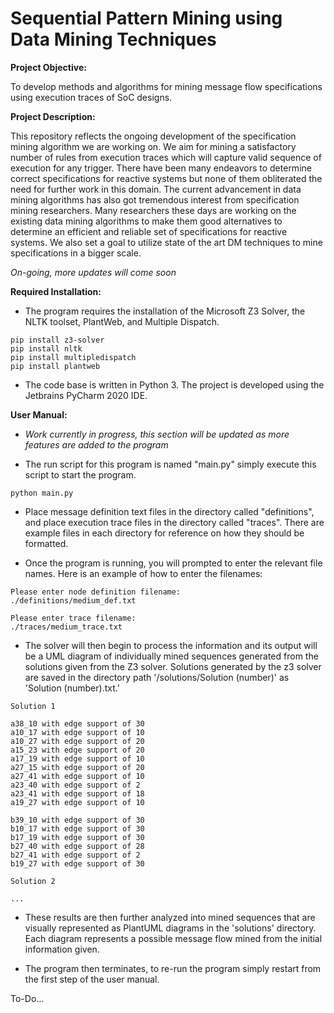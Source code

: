 # Sequential Pattern Mining using Data Mining Techniques

**Project Objective:**

To develop methods and algorithms for mining message flow specifications using execution traces of SoC designs.

**Project Description:** 

This repository reflects the ongoing development of the specification mining algorithm we are working on. We aim for mining a satisfactory number of rules from execution traces which will capture valid sequence of execution for any trigger. There have been many endeavors to determine correct specifications for reactive systems but none of them obliterated the need for further work in this domain. The current advancement in data mining algorithms has also got tremendous interest from specification mining researchers. Many researchers these days are working on the existing data mining algorithms to make them good alternatives to determine an efficient and reliable set of specifications for reactive systems. We also set a goal to utilize state of the art DM techniques to mine specifications in a bigger scale.   

*On-going, more updates will come soon*

**Required Installation:** 

* The program requires the installation of the Microsoft Z3 Solver, the 
NLTK toolset, PlantWeb, and Multiple Dispatch. 

```
pip install z3-solver
pip install nltk
pip install multipledispatch
pip install plantweb
```
* The code base is written in Python 3.
The project is developed using the Jetbrains PyCharm 2020 IDE.

**User Manual:** 

* *Work currently in progress, this section will be updated as more features are added to the program*

* The run script for this program is named "main.py" simply execute this script
to start the program.

```
python main.py
```

* Place message definition text files in the directory called "definitions", and place
execution trace files in the directory called "traces". There are example files in each directory
for reference on how they should be formatted.

* Once the program is running, you will prompted to enter the relevant file names.
Here is an example of how to enter the filenames:

```
Please enter node definition filename:
./definitions/medium_def.txt

Please enter trace filename:
./traces/medium_trace.txt

```
* The solver will then begin to process the information and its output will
be a UML diagram of individually mined sequences generated from the solutions
given from the Z3 solver. Solutions generated by the z3 solver are saved in the
directory path '/solutions/Solution (number)' as 'Solution (number).txt.'

```
Solution 1

a38_10 with edge support of 30
a10_17 with edge support of 10
a10_27 with edge support of 20
a15_23 with edge support of 20
a17_19 with edge support of 10
a27_15 with edge support of 20
a27_41 with edge support of 10
a23_40 with edge support of 2
a23_41 with edge support of 18
a19_27 with edge support of 10

b39_10 with edge support of 30
b10_17 with edge support of 30
b17_19 with edge support of 30
b27_40 with edge support of 28
b27_41 with edge support of 2
b19_27 with edge support of 30

Solution 2

...

```

* These results are then further analyzed into mined sequences that are
visually represented as PlantUML diagrams in the 'solutions' directory. Each
diagram represents a possible message flow mined from the initial information
given. 

* The program then terminates, to re-run the program simply restart from the first step
of the user manual.

To-Do...
